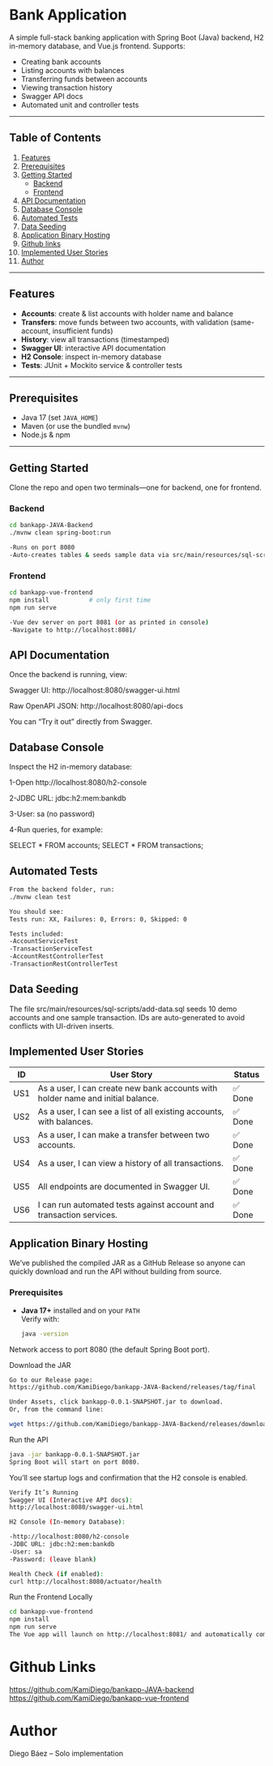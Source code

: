 # Bank Application

A simple full-stack banking application with Spring Boot (Java) backend, H2 in-memory database, and Vue.js frontend. Supports:

- Creating bank accounts
- Listing accounts with balances
- Transferring funds between accounts
- Viewing transaction history
- Swagger API docs
- Automated unit and controller tests

---

## Table of Contents

1. [Features](#features)
2. [Prerequisites](#prerequisites)
3. [Getting Started](#getting-started)
    - [Backend](#backend)
    - [Frontend](#frontend)
4. [API Documentation](#api-documentation)
5. [Database Console](#database-console)
6. [Automated Tests](#automated-tests)
7. [Data Seeding](#data-seeding)
8. [Application Binary Hosting](#application-binary-hosting)
9. [Github links](#github-links)
10. [Implemented User Stories](#implemented-user-stories)
11. [Author](#author)

---

## Features

- **Accounts**: create & list accounts with holder name and balance
- **Transfers**: move funds between two accounts, with validation (same-account, insufficient funds)
- **History**: view all transactions (timestamped)
- **Swagger UI**: interactive API documentation
- **H2 Console**: inspect in-memory database
- **Tests**: JUnit + Mockito service & controller tests

---

## Prerequisites

- Java 17 (set `JAVA_HOME`)
- Maven (or use the bundled `mvnw`)
- Node.js & npm

---

## Getting Started

Clone the repo and open two terminals—one for backend, one for frontend.

### Backend

```bash
cd bankapp-JAVA-Backend
./mvnw clean spring-boot:run 

-Runs on port 8080
-Auto-creates tables & seeds sample data via src/main/resources/sql-scripts/add-data.sql
```
### Frontend

```bash
cd bankapp-vue-frontend
npm install           # only first time
npm run serve

-Vue dev server on port 8081 (or as printed in console)
-Navigate to http://localhost:8081/
```

## API Documentation
Once the backend is running, view:

Swagger UI:
http://localhost:8080/swagger-ui.html

Raw OpenAPI JSON:
http://localhost:8080/api-docs

You can “Try it out” directly from Swagger.

## Database Console
Inspect the H2 in-memory database:

1-Open http://localhost:8080/h2-console

2-JDBC URL: jdbc:h2:mem:bankdb

3-User: sa (no password)

4-Run queries, for example:

SELECT * FROM accounts; 
SELECT * FROM transactions;

## Automated Tests

```bash
From the backend folder, run:
./mvnw clean test

You should see:
Tests run: XX, Failures: 0, Errors: 0, Skipped: 0

Tests included:
-AccountServiceTest
-TransactionServiceTest
-AccountRestControllerTest
-TransactionRestControllerTest
```

## Data Seeding
The file src/main/resources/sql-scripts/add-data.sql seeds 10 demo accounts and one sample transaction. IDs are auto-generated to avoid conflicts with UI-driven inserts.

## Implemented User Stories

| ID  | User Story                                                                                 | Status  |
|-----|--------------------------------------------------------------------------------------------|---------|
| US1 | As a user, I can create new bank accounts with holder name and initial balance.            | ✅ Done |
| US2 | As a user, I can see a list of all existing accounts, with balances.                       | ✅ Done |
| US3 | As a user, I can make a transfer between two accounts.                                     | ✅ Done |
| US4 | As a user, I can view a history of all transactions.                                       | ✅ Done |
| US5 | All endpoints are documented in Swagger UI.                                                | ✅ Done |
| US6 | I can run automated tests against account and transaction services.                        | ✅ Done |

## Application Binary Hosting

We’ve published the compiled JAR as a GitHub Release so anyone can quickly download and run the API without building from source.

### Prerequisites

- **Java 17+** installed and on your `PATH`  
  Verify with:
  ```bash
  java -version
Network access to port 8080 (the default Spring Boot port).

Download the JAR
```bash
Go to our Release page:
https://github.com/KamiDiego/bankapp-JAVA-Backend/releases/tag/final

Under Assets, click bankapp-0.0.1-SNAPSHOT.jar to download.
Or, from the command line:

wget https://github.com/KamiDiego/bankapp-JAVA-Backend/releases/download/final/bankapp-0.0.1-SNAPSHOT.jar
```
Run the API
```bash
java -jar bankapp-0.0.1-SNAPSHOT.jar
Spring Boot will start on port 8080.
```
You’ll see startup logs and confirmation that the H2 console is enabled.
```bash
Verify It’s Running
Swagger UI (Interactive API docs):
http://localhost:8080/swagger-ui.html

H2 Console (In-memory Database):

-http://localhost:8080/h2-console
-JDBC URL: jdbc:h2:mem:bankdb
-User: sa
-Password: (leave blank)

Health Check (if enabled):
curl http://localhost:8080/actuator/health
```

Run the Frontend Locally
```bash
cd bankapp-vue-frontend
npm install
npm run serve
The Vue app will launch on http://localhost:8081/ and automatically communicate with the backend on port 8080.
```
# Github Links
https://github.com/KamiDiego/bankapp-JAVA-backend
https://github.com/KamiDiego/bankapp-vue-frontend

# Author
Diego Báez – Solo implementation


